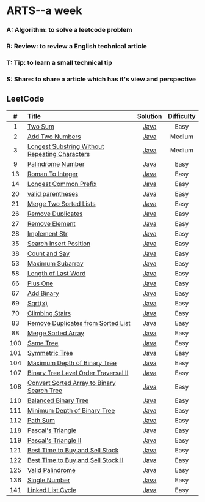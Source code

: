 # ARTS--a week
### A: Algorithm:  to solve a leetcode problem
### R: Review: to review a English technical article
### T: Tip: to learn a small technical tip
### S: Share: to share a article which has it's view and perspective

## LeetCode

| #  | Title | Solution | Difficulty|
|:--:|:-----|:--------:|:---------:|
|1|[Two Sum](https://leetcode.com/problems/two-sum/description/)|[Java](src/array/twoSum/TwoSum.java)|Easy|
|2|[Add Two Numbers](https://leetcode.com/problems/add-two-numbers/description/)|[Java](src/linkedList/addTwoNumbers/AddTwoNumbers.java)|Medium|
|3|[Longest Substring Without Repeating Characters](https://leetcode.com/problems/longest-substring-without-repeating-characters/description/)|[Java](src/string/longestSubstring/LongestSubstring.java)|Medium|
|9|[Palindrome Number](https://leetcode.com/problems/palindrome-number/description/)|[Java](src/math/palindromeNumber/PalindromeNumber.java)|Easy|
|13|[Roman To Integer](https://leetcode.com/problems/roman-to-integer/description/)|[Java](src/string/romanToInteger/RomanToInteger.java)|Easy|
|14|[Longest Common Prefix](https://leetcode.com/problems/longest-common-prefix/description/)|[Java](src/string/longestCommonPrefix/LongestCommonPrefix.java)|Easy|
|20|[valid parentheses](https://leetcode.com/problems/valid-parentheses/description/)|[Java](src/string/validParentheses/ValidParentheses.java)|Easy|
|21|[Merge Two Sorted Lists](https://leetcode.com/problems/merge-two-sorted-lists/description/)|[Java](src/linkedList/mergeTwoSortedLists/MergeTwoSortedLists.java)|Easy|
|26|[Remove Duplicates](https://leetcode.com/problems/remove-duplicates-from-sorted-array/description/)|[Java](src/array/removeDuplicates/RemoveDuplicates.java)|Easy|
|27|[Remove Element](https://leetcode.com/problems/remove-element/description/)|[Java](src/array/removeElement/RemoveElement.java)|Easy|
|28|[Implement Str](https://leetcode.com/problems/implement-strstr/description/)|[Java](src/string/implementStrStr/ImplementStr.java)|Easy|
|35|[Search Insert Position](https://leetcode.com/problems/search-insert-position/description/)|[Java](src/array/searchInsertPosition/SearchInsertPosition.java)|Easy|
|38|[Count and Say](https://leetcode.com/problems/count-and-say/description/)|[Java](src/string/countAndSay/CountAndSay.java)|Easy|
|53|[Maximum Subarray](https://leetcode.com/problems/maximum-subarray/description/)|[Java](src/array/maximumSubarray/MaximumSubarray.java)|Easy|
|58|[Length of Last Word](https://leetcode.com/problems/length-of-last-word/description/)|[Java](src/string/lengthOfLastWord/LengthOfLastWord.java)|Easy|
|66|[Plus One](https://leetcode.com/problems/plus-one/description/)|[Java](src/array/plusOne/PlusOne.java)|Easy|
|67|[Add Binary](https://leetcode.com/problems/add-binary/description/)|[Java](src/string/addbinary/AddBinary.java)|Easy|
|69|[Sqrt(x)](https://leetcode.com/problems/sqrtx/description/)|[Java](src/math/sqrtofx/SqrtOfX.java)|Easy|
|70|[Climbing Stairs](https://leetcode.com/problems/climbing-stairs/description/)|[Java](src/dynamicProgram/climbingStairs/ClimbingStairs.java)|Easy|
|83|[Remove Duplicates from Sorted List](https://leetcode.com/problems/remove-duplicates-from-sorted-list/description/)|[Java](src/linkedList/removeDuplicatesfromSortedList/RemoveDuplicatesfromSortedList.java)|Easy|
|88|[Merge Sorted Array](https://leetcode.com/problems/merge-sorted-array/description/)|[Java](src/array/mergeSortedArray/MergeSortedArray.java)|Easy|
|100|[Same Tree](https://leetcode.com/problems/same-tree/description/)|[Java](src/tree/sameTree/SameTree.java)|Easy|
|101|[Symmetric Tree](https://leetcode.com/problems/symmetric-tree/description/)|[Java](src/tree/SymmetricTree.java)|Easy|
|104|[Maximum Depth of Binary Tree](https://leetcode.com/problems/maximum-depth-of-binary-tree/description/)|[Java](src/tree/maximumDepthofBinaryTree/MaximumDepthofBinaryTree.java)|Easy|
|107|[Binary Tree Level Order Traversal II](https://leetcode.com/problems/binary-tree-level-order-traversal-ii/description/)|[Java](src/tree/binaryTreeLevelOrderTraversal_2/BinaryTreeLevelOrderTraversal.java)|Easy|
|108|[Convert Sorted Array to Binary Search Tree](https://leetcode.com/problems/convert-sorted-array-to-binary-search-tree/description/)|[Java](src/tree/convertSortedArraytoBinarSearchTree/ConvertSortedArraytoBinarySearchTree.java)|Easy|
|110|[Balanced Binary Tree](https://leetcode.com/problems/balanced-binary-tree/description/)|[Java](src/tree/balancedBinaryTree/BalancedBinaryTree.java)|Easy|
|111|[Minimum Depth of Binary Tree](https://leetcode.com/problems/minimum-depth-of-binary-tree/)|[Java](src/tree/minimumDepthofBinaryTree/MinimumDepthofBinaryTree.java)|Easy|
|112|[Path Sum](https://leetcode.com/problems/path-sum/description/)|[Java](src/tree/pathSum/PathSum.java)|Easy|
|118|[Pascal's Triangle](https://leetcode.com/problems/pascals-triangle/description/)|[Java](src/array/pascalTriangle/PascalTriangle.java)|Easy|
|119|[Pascal's Triangle II](https://leetcode.com/problems/pascals-triangle-ii/description/)|[Java](src/array/pascalTriangle/PascalTriangle_2.java)|Easy|
|121|[Best Time to Buy and Sell Stock](https://leetcode.com/problems/best-time-to-buy-and-sell-stock/description/)|[Java](src/array/bestTimetoBuyandSellStock/BestTimetoBuyandSellStock.java)|Easy|
|122|[Best Time to Buy and Sell Stock II](https://leetcode.com/problems/best-time-to-buy-and-sell-stock-ii/description/)|[Java](src/array/bestTimetoBuyandSellStock/BestTimetoBuyandSellStock_2.java)|Easy|
|125|[Valid Palindrome](https://leetcode.com/problems/valid-palindrome/)|[Java](src/string/validPalindrome/ValidPalindromeTest.java)|Easy|
|136|[Single Number](https://leetcode.com/problems/single-number/)|[Java](src/hashtable/SingleNumber.java)|Easy|
|141|[Linked List Cycle](https://leetcode.com/problems/linked-list-cycle/)|[Java](src/linkedList/LinkedListCycle)|Easy|